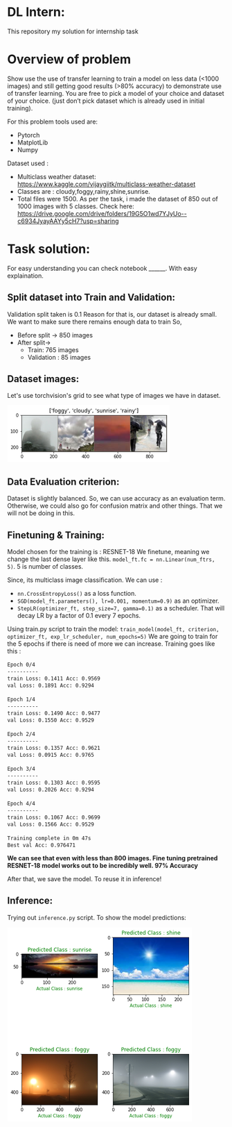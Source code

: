 # DL Intern:
This repository my solution for internship task

# Overview of problem
Show use the use of transfer learning to train a model on less data (<1000 images) and still getting good results (>80% accuracy) to demonstrate use of transfer learning. You are free to pick a model of your choice and dataset of your choice. (just don’t pick dataset which is already used in initial training).

For this problem tools used are:
- Pytorch
- MatplotLib
- Numpy

Dataset used :
- Multiclass weather dataset: https://www.kaggle.com/vijaygiitk/multiclass-weather-dataset
- Classes are : cloudy,foggy,rainy,shine,sunrise.
- Total files were 1500. As per the task, i made the dataset of 850 out of 1000 images with 5 classes. 
Check here: https://drive.google.com/drive/folders/19G5O1wd7YJyUo--c6934JyayAAYy5cH7?usp=sharing

# Task solution:
For easy understanding you can check notebook ______. With easy explaination.

## Split dataset into Train and Validation:
Validation split taken is 0.1
 Reason for that is, our dataset is already small. We want to make sure there remains enough data to train
 So,
 - Before split -> 850 images
 - After split-> 
      - Train: 765 images 
      - Validation : 85 images
 
## Dataset images:
Let's use torchvision's grid to see what type of images we have in dataset.

![img](asset/DL1.png)

## Data Evaluation criterion:
Dataset is slightly balanced. So, we can use accuracy as an evaluation term. Otherwise, we could also go for confusion matrix and other things. That we will not be doing in this.

## Finetuning & Training:
Model chosen for the training is : RESNET-18
We finetune, meaning we change the last dense layer like this. `model_ft.fc = nn.Linear(num_ftrs, 5)`. 5 is number of classes.

Since, its multiclass image classification. We can use : 
- `nn.CrossEntropyLoss()` as a loss function. 
- `SGD(model_ft.parameters(), lr=0.001, momentum=0.9)` as an optimizer.
- `StepLR(optimizer_ft, step_size=7, gamma=0.1)` as a scheduler. That will decay LR by a factor of 0.1 every 7 epochs. 

Using train.py script to train the model: 
`train_model(model_ft, criterion, optimizer_ft, exp_lr_scheduler,
                       num_epochs=5)`
 We are going to train for the 5 epochs if there is need of more we can increase. Training goes like this :
 ```
 Epoch 0/4
----------
train Loss: 0.1411 Acc: 0.9569
val Loss: 0.1891 Acc: 0.9294

Epoch 1/4
----------
train Loss: 0.1490 Acc: 0.9477
val Loss: 0.1550 Acc: 0.9529

Epoch 2/4
----------
train Loss: 0.1357 Acc: 0.9621
val Loss: 0.0915 Acc: 0.9765

Epoch 3/4
----------
train Loss: 0.1303 Acc: 0.9595
val Loss: 0.2026 Acc: 0.9294

Epoch 4/4
----------
train Loss: 0.1067 Acc: 0.9699
val Loss: 0.1566 Acc: 0.9529

Training complete in 0m 47s
Best val Acc: 0.976471
```
**We can see that even with less than 800 images. Fine tuning pretrained RESNET-18 model works out to be incredibly well. 97% Accuracy**

After that, we save the model. To reuse it in inference!

## Inference:

Trying out `inference.py` script. To show the model predictions:

![img1](asset/DL2.png)

